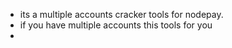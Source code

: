 - its a multiple accounts cracker tools for nodepay.
- if you have multiple accounts this tools for you
- 
